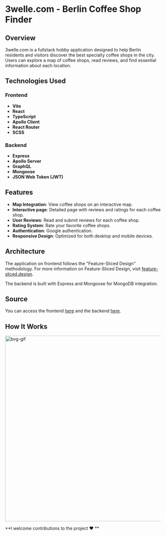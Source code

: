 # 3welle.com - Berlin Coffee Shop Finder

## Overview
3welle.com is a fullstack hobby application designed to help Berlin residents and visitors discover the best specialty coffee shops in the city. Users can explore a map of coffee shops, read reviews, and find essential information about each location.

## Technologies Used

### Frontend
- **Vite**
- **React**
- **TypeScript**
- **Apollo Client**
- **React Router**
- **SCSS**

### Backend
- **Express**
- **Apollo Server**
- **GraphQL**
- **Mongoose**
- **JSON Web Token (JWT)**

## Features
- **Map Integration**: View coffee shops on an interactive map.
- **Interactive page**: Detailed page with reviews and ratings for each coffee shop.
- **User Reviews**: Read and submit reviews for each coffee shop.
- **Rating System**: Rate your favorite coffee shops.
- **Authentication**: Google authentication.
- **Responsive Design**: Optimized for both desktop and mobile devices.

## Architecture
The application on frontend follows the "Feature-Sliced Design" methodology. For more information on Feature-Sliced Design, visit [feature-sliced.design](https://feature-sliced.design/).

The backend is built with Express and Mongoose for MongoDB integration.


## Source
 You can access the frontend [here](https://github.com/mikhailyatsenko/coffemapberlin) and the backend [here](https://github.com/mikhailyatsenko/berlin-coffee-backend).

 ## How It Works
<img src="https://raw.githubusercontent.com/mikhailyatsenko/mikhailyatsenko/main/img/coffeemap-gif.gif" alt="bvg-gif" width="600"/>


**I welcome contributions to the project ❤️ **
